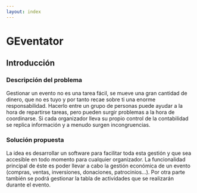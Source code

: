 ```yaml
---
layout: index
---
```


# GEventator

## Introducción

### Descripción del problema

Gestionar un evento no es una tarea fácil, se mueve una gran cantidad de dinero, que no es tuyo y por tanto recae sobre ti una enorme responsabilidad. Hacerlo entre un grupo de personas puede ayudar a la hora de repartirse tareas, pero pueden surgir problemas a la hora de coordinarse. Si cada organizador lleva su propio control de la contabilidad se replica información y a menudo surgen incongruencias.

### Solución propuesta

La idea es desarrollar un software para facilitar toda esta gestión y que sea accesible en todo momento para cualquier organizador. La funcionalidad principal de éste es poder llevar a cabo la gestión económica de un evento (compras, ventas, inversiones, donaciones, patrocinios...). Por otra parte también se podrá gestionar la tabla de actividades que se realizarán durante el evento.
